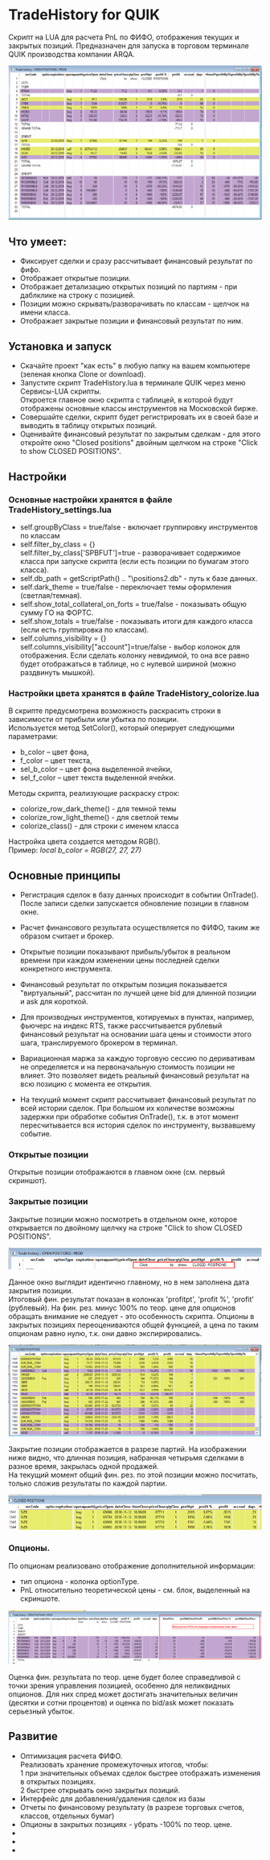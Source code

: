 # TradeHistory for QUIK
Скрипт на LUA для расчета PnL по ФИФО, отображения текущих и закрытых позиций.
Предназначен для запуска в торговом терминале QUIK производства компании ARQA.

![Главное окно](docs/pic02-baseView.png "главное окно")

## Что умеет:
  * Фиксирует сделки и сразу рассчитывает финансовый результат по фифо.
  * Отображает открытые позиции.
  * Отображает детализацию открытых позиций по партиям - при даблклике на строку с позицией.
  * Позиции можно скрывать/разворачивать по классам - щелчок на имени класса.
  * Отображает закрытые позиции и финансовый результат по ним.

## Установка и запуск

  * Скачайте проект "как есть" в любую папку на вашем компьютере (зеленая кнопка Clone or download).  
  * Запустите скрипт TradeHistory.lua в терминале QUIK через меню Сервисы-LUA скрипты.  
  Откроется главное окно скрипта с таблицей, в которой будут отображены основные классы инструментов на Московской бирже.  
  * Совершайте сделки, скрипт будет регистрировать их в своей базе и выводить в таблицу открытых позиций.  
  * Оценивайте финансовый результат по закрытым сделкам - для этого откройте окно "Closed positions" двойным щелчком на строке "Click to show CLOSED POSITIONS".  

## Настройки

### Основные настройки хранятся в файле TradeHistory_settings.lua  

  * self.groupByClass = true/false - включает группировку инструментов по классам  
  * self.filter_by_class = {}  
	self.filter_by_class['SPBFUT']=true - разворачивает содержимое класса при запуске скрипта (если есть позиции по бумагам этого класса).  
  * self.db_path = getScriptPath() .. "\\positions2.db" - путь к базе данных.  
  * self.dark_theme = true/false - переключает темы оформления (светлая/темная).  
  * self.show_total_collateral_on_forts = true/false - показывать общую сумму ГО на ФОРТС.  
  * self.show_totals = true/false - показывать итоги для каждого класса (если есть группировка по классам).  
  * self.columns_visibility = {}  
    self.columns_visibility["account"]=true/false - выбор колонок для отображения. Если сделать колонку невидимой, то она все равно будет отображаться в таблице, но с нулевой шириной (можно раздвинуть мышкой).  
	
### Настройки цвета хранятся в файле TradeHistory_colorize.lua  

  В скрипте предусмотрена возможность раскрасить строки в зависимости от прибыли или убытка по позиции.  
  Используется метод SetColor(), который оперирует следующими параметрами:  
  * b_color – цвет фона, 
  * f_color – цвет текста, 
  * sel_b_color – цвет фона выделенной ячейки, 
  * sel_f_color – цвет текста выделенной ячейки.	
	
  Методы скрипта, реализующие раскраску строк:
  * colorize_row_dark_theme() 	- для темной темы  
  * colorize_row_light_theme() 	- для светлой темы  
  * colorize_class() 			- для строки с именем класса

  Настройка цвета создается методом RGB().  
  Пример: *local b_color = RGB(27, 27, 27)*  
	
## Основные принципы

  * Регистрация сделок в базу данных происходит в событии OnTrade(). После записи сделки запускается обновление позиции в главном окне.  
  * Расчет финансового результата осуществляется по ФИФО, таким же образом считает и брокер.  
  * Открытые позиции показывают прибыль/убыток в реальном времени при каждом изменении цены последней сделки конкретного инструмента.  
  * Финансовый результат по открытым позиция показывается "виртуальный", рассчитан по лучшей цене bid для длинной позиции и ask для короткой.  
  * Для производных инструментов, котируемых в пунктах, например, фьючерс на индекс RTS, также рассчитывается рублевый финансовый результат на основании шага цены и стоимости этого шага, транслируемого брокером в терминал.  
  * Вариационная маржа за каждую торговую сессию по деривативам не определяется и на первоначальную стоимость позиции не влияет. Это позволяет видеть реальный финансовый результат на всю позицию с момента ее открытия.  
  
  * На текущий момент скрипт рассчитывает финансовый результат по всей истории сделок. При большом их количестве возможны задержки при обработке события OnTrade(), т.к. в этот момент пересчитывается вся история сделок по инструменту, вызвавшему событие.  
  
### Открытые позиции
  
  Открытые позиции отображаются в главном окне (см. первый скриншот).  
  
### Закрытые позиции
  
  Закрытые позиции можно посмотреть в отдельном окне, которое открывается по двойному щелчку на строке "Click to show CLOSED POSITIONS".  
  
  ![clickClosed](docs/pic06-clickClosed.png "clickClosed")
  
  Данное окно выглядит идентично главному, но в нем заполнена дата закрытия позиции.  
  Итоговый фин. результат показан в колонках 'profitpt', 'profit %', 'profit' (рублевый).  На фин. рез. минус 100% по теор. цене для опционов обращать 
  внимание не следует - это особенность скрипта. Опционы в закрытых позициях переоцениваются общей функцией, 
  а цена по таким опционам равно нулю, т.к. они давно экспирировались.  
  
  ![closedPos](docs/pic04-closedPos.png "closedPos")
  
  Закрытие позиции отображается в разрезе партий.  На изображении ниже видно, что длинная позиция, набранная четырьмя сделками в разное время, закрылась одной продажей.  
  На текущий момент общий фин. рез. по этой позиции можно посчитать, только сложив результаты по каждой партии.  
  
  ![closedPortion](docs/pic05-closedPortion.png "closedPortion")

### Опционы.
  
  По опционам реализовано отображение дополнительной информации:
  - тип опциона - колонка optionType.  
  - PnL относительно теоретической цены - см. блок, выделенный на скриншоте.  
  
  ![опционы](docs/pic03-optionsTheorPrice.png "опционы")
  
  Оценка фин. результата по теор. цене будет более справедливой с точки зрения управления позицией, особенно для неликвидных опционов.
  Для них спред может достигать значительных величин (десятки и сотни процентов) и оценка по bid/ask может показать серьезный убыток.  
  
  
## Развитие

  * Оптимизация расчета ФИФО.  
    Реализовать хранение промежуточных итогов, чтобы:  
	  1 при значительных объемах сделок быстрее отображать изменения в открытых позициях.  
	  2 быстрее открывать окно закрытых позиций.  
  * Интерфейс для добавления/удаления сделок из базы
  * Отчеты по финансовому результату (в разрезе торговых счетов, классов, отдельных бумаг)
  * Опционы в закрытых позициях - убрать -100% по теор. цене.
  *
  *
  *
  